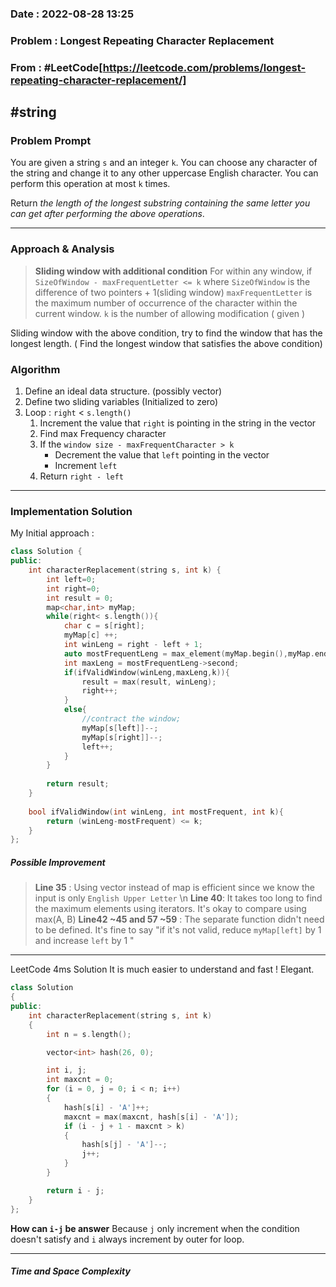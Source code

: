 ### Date :  2022-08-28 13:25

### Problem :  Longest Repeating Character Replacement



### From : #LeetCode[https://leetcode.com/problems/longest-repeating-character-replacement/]
#string 
---
### Problem Prompt
You are given a string `s` and an integer `k`. You can choose any character of the string and change it to any other uppercase English character. You can perform this operation at most `k` times.

Return _the length of the longest substring containing the same letter you can get after performing the above operations_.


---
### Approach & Analysis
> **Sliding window with additional condition**
> For within any window, if `SizeOfWindow - maxFrequentLetter <= k`  where  `SizeOfWindow`  is the difference of two pointers + 1(sliding window)
> 			`maxFrequentLetter` is  the maximum number of occurrence of the character within the current window.
> 			`k` is the number of allowing modification ( given )

Sliding window with the above condition, try to find the window that has the longest length. ( Find the longest window that satisfies the above condition)

### Algorithm 
1. Define an ideal data structure. (possibly vector)
2. Define two sliding variables (Initialized to zero)
3.  Loop : `right` < `s.length()`
	1.  Increment the value that `right` is pointing in the string in the vector
	2.  Find max Frequency character
	3. If the `window size - maxFrequentCharacter > k`
		  - Decrement the value that `left` pointing in the vector
		  - Increment `left` 
	4. Return `right - left`

---
### Implementation Solution
My Initial approach :
```cpp
class Solution {
public:
    int characterReplacement(string s, int k) {
        int left=0;
        int right=0;
        int result = 0;
        map<char,int> myMap;
        while(right< s.length()){
            char c = s[right];
            myMap[c] ++;
            int winLeng = right - left + 1;
            auto mostFrequentLeng = max_element(myMap.begin(),myMap.end(),[](const auto &x, const auto &y){return x.second < y.second;});
            int maxLeng = mostFrequentLeng->second;
            if(ifValidWindow(winLeng,maxLeng,k)){
                result = max(result, winLeng);
                right++;
            }
            else{
                //contract the window;
                myMap[s[left]]--;
                myMap[s[right]]--;
                left++;
            }
        }
        
        return result;
    }
    
    bool ifValidWindow(int winLeng, int mostFrequent, int k){
        return (winLeng-mostFrequent) <= k;
    }
};

```

##### Possible Improvement 
> **Line 35** : Using vector instead of map is efficient since we know the input is only `English Upper Letter` \n
 > **Line 40**: It takes too long to find the maximum elements using iterators. It's okay to compare using max(A, B)
> **Line42 ~45 and 57 ~59** : The separate function didn't need to be defined. It's fine to say "if it's not valid, reduce `myMap[left]` by 1 and increase `left` by 1 "
> 

---
LeetCode 4ms Solution
It is much easier to understand and fast ! Elegant.
```cpp
class Solution
{
public:
    int characterReplacement(string s, int k)
    {
        int n = s.length();

        vector<int> hash(26, 0);

        int i, j;
        int maxcnt = 0;
        for (i = 0, j = 0; i < n; i++)
        {
            hash[s[i] - 'A']++;
            maxcnt = max(maxcnt, hash[s[i] - 'A']);
            if (i - j + 1 - maxcnt > k)
            {
                hash[s[j] - 'A']--;
                j++;
            }
        }

        return i - j;
    }
};
```

**How can `i-j` be answer**
Because `j` only increment when the condition doesn't satisfy and `i` always increment by outer for loop.

---
##### Time and Space Complexity



